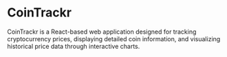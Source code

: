 # CoinTrackr
CoinTrackr is a React-based web application designed for tracking cryptocurrency prices, displaying detailed coin information, and visualizing historical price data through interactive charts.
